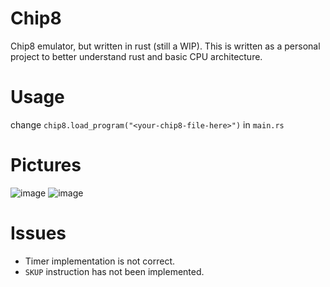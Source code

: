 # Chip8
Chip8 emulator, but written in rust (still a WIP). This is written as a personal project to better understand rust and basic CPU architecture.

# Usage
change `chip8.load_program("<your-chip8-file-here>")` in `main.rs`

# Pictures
![image](https://github.com/polyesterswing/rust-chip8/assets/67583328/67d5426d-950a-49d8-ab78-97db66a9b97c)
![image](https://github.com/polyesterswing/rust-chip8/assets/67583328/dea3864a-ab58-4883-a7c9-600debf5ddc9)

# Issues
- Timer implementation is not correct.
- `SKUP` instruction has not been implemented.
